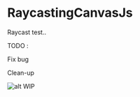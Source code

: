 # RaycastingCanvasJs
Raycast test..

TODO : 

Fix bug

Clean-up


![alt WIP](http://puu.sh/kNiP4/b7fa8184b7.jpg)
